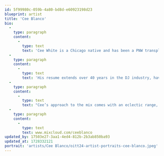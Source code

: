 ```yaml
---
id: 5f99980c-059b-4a80-bd8d-e60923198d23
blueprint: artist
title: 'Cee Blanco'
bio:
  -
    type: paragraph
    content:
      -
        type: text
        text: 'Cee White is a Chicago native and has been a PNW transplant for the past 11 plus years. Cee White aka Cee BLanco has been deeply rooted in House/Dance culture since its early stages coming out of the Midwest.'
  -
    type: paragraph
    content:
      -
        type: text
        text: 'His resume extends over 40 years in the DJ industry, having played in various Midwest clubs along with some of the industry’s most prominent players to grace our time!'
  -
    type: paragraph
    content:
      -
        type: text
        text: "Cee’s approach to the mix comes with an eclectic range, highlighting the power and voice of his selections. From Classic to Dirty Disco, to Deep and Soulful House, to Acid and Leftfield! Cee’s love for vinyl is what makes him even more special, the curation of\_ 45s, 10inches or 12inches in his sets are not to be missed!"
  -
    type: paragraph
    content:
      -
        type: text
        text: www.mixcloud.com/ceeblanco
updated_by: 17503e27-3aa1-4ed4-812b-2b3ab850ba93
updated_at: 1728332121
portrait: 'artists/Cee Blanco/oitt24-artist-portraits-cee-blanco.jpeg'
---
```

